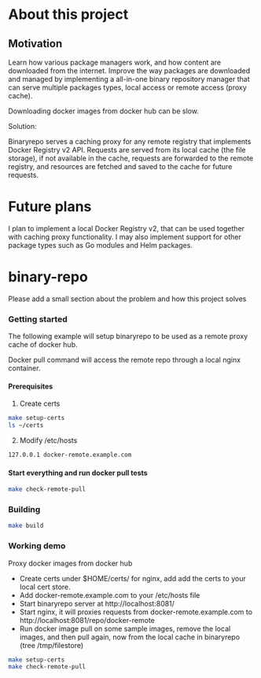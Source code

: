 # About this project
## Motivation

Learn how various package managers work, and how content are downloaded from the internet.
Improve the way packages are downloaded and managed by implementing a all-in-one binary repository manager
that can serve multiple packages types, local access or remote access (proxy cache).

Downloading docker images from docker hub can be slow.

Solution:

Binaryrepo serves a caching proxy for any remote registry that implements Docker Registry v2 API.
Requests are served from its local cache (the file storage), if not available in the cache, requests
are forwarded to the remote registry, and resources are fetched and saved to the cache for future requests.

# Future plans

I plan to implement a local Docker Registry v2, that can be used together with caching proxy functionality.
I may also implement support for other package types such as Go modules and Helm packages.

# binary-repo

Please add a small section about the problem and how this project solves


### Getting started

The following example will setup binaryrepo to be used
as a remote proxy cache of docker hub.

Docker pull command will access the remote repo through a local nginx container.

#### Prerequisites
1. Create certs
```bash
make setup-certs
ls ~/certs
```
2. Modify /etc/hosts
```bash
127.0.0.1 docker-remote.example.com
```
#### Start everything and run docker pull tests
```bash
make check-remote-pull
```
### Building

```bash
make build
```
### Working demo
Proxy docker images from docker hub

- Create certs under $HOME/certs/ for nginx, add add the certs to your local cert store.
- Add docker-remote.example.com to your /etc/hosts file
- Start binaryrepo server at http://localhost:8081/
- Start nginx, it will proxies requests from docker-remote.example.com to http://localhost:8081/repo/docker-remote
- Run docker image pull on some sample images, remove the local images, and then pull again, now from the local cache in binaryrepo
  (tree /tmp/filestore)

```bash
make setup-certs
make check-remote-pull
```
